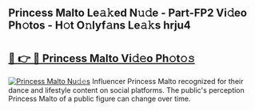 ## Princess Malto Le𝚊𝚔ed N𝚞𝚍e - Part-FP2 Vi𝚍eo Ph𝚘tos - H𝚘t O𝚗lyf𝚊ns Le𝚊𝚔s hrju4

# <h2><a href="http://hf0ztc.feru.top/?c=Princess+Malto">🔗 👉 🔴 Princess Malto Vi𝚍𝚎o Ph𝚘t𝚘𝚜</a></h2>

[![Princess Malto Nu𝚍𝚎s](https://i.imgur.com/0TWrTi3.gif)](http://hf0ztc.feru.top/?c=Princess+Malto)
Influencer Princess Malto recognized for their dance and lifestyle content on social platforms. The public's perception Princess Malto of a public figure can change over time. 
